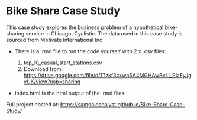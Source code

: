 # Bike Share Case Study

This case study explores the business problem of a hypothetical bike-sharing service in Chicago, Cyclistic. The data used in this case study is sourced from Motivate International Inc

- There is a .rmd file to run the code yourself with 2 x .csv files:
  
  1) top_10_casual_start_stations.csv
  2) Download from: https://drive.google.com/file/d/1Tzkf3cxwaSA4MGHAwBvLl_RIzFyJgvUK/view?usp=sharing

- index.html is the html output of the .rmd files

Full project hosted at: https://samgaleanalyst.github.io/Bike-Share-Case-Study/
